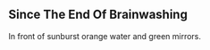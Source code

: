 Since The End Of Brainwashing
-----------------------------
In front of sunburst orange water and green mirrors.  
